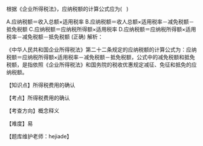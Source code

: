 <p>根据《企业所得税法》，应纳税额的计算公式应为( &nbsp; )</p>
A.应纳税额＝收入总额×适用税率
B.应纳税额＝收人总额×适用税率－减免税额－抵免税额
C.应纳税额＝应纳税所得额×适用税率
D.应纳税额＝应纳税所得额×适用税率－减免税额－抵免税额  (正确)
解析：<p>《中华人民共和国企业所得税法》第二十二条规定的应纳税额的计算公式为：应纳税额＝应纳税所得额×适用税率－减免税额－抵免税额，公式中的减免税额和抵免税额，是指依照《企业所得税法》和国务院的税收优惠规定减征、免征和抵免的应纳税额。</p><p>【知识点】所得税费用的确认</p><p>【考点】所得税费用的确认</p><p>【考查方向】概念释义</p><p>【难度】易</p><p>【题库维护老师：hejiade】</p>
